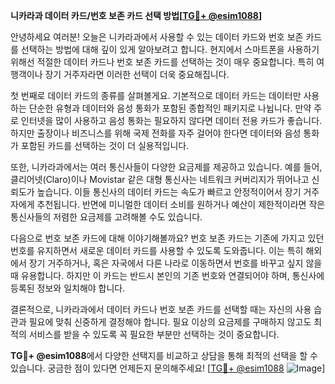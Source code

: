 **니카라과 데이터 카드/번호 보존 카드 선택 방법[[TG💪+ @esim1088](https://t.me/s/esim1088)]**

안녕하세요 여러분! 오늘은 니카라과에서 사용할 수 있는 데이터 카드와 번호 보존 카드를 선택하는 방법에 대해 깊이 있게 알아보려고 합니다. 현지에서 스마트폰을 사용하기 위해선 적절한 데이터 카드나 번호 보존 카드를 선택하는 것이 매우 중요합니다. 특히 여행객이나 장기 거주자라면 이러한 선택이 더욱 중요해집니다.

첫 번째로 데이터 카드의 종류를 살펴볼게요. 기본적으로 데이터 카드는 데이터만 사용하는 단순한 유형과 데이터와 음성 통화가 포함된 종합적인 패키지로 나뉩니다. 만약 주로 인터넷을 많이 사용하고 음성 통화는 필요하지 않다면 데이터 전용 카드가 좋습니다. 하지만 출장이나 비즈니스를 위해 국제 전화를 자주 걸어야 한다면 데이터와 음성 통화가 포함된 카드를 선택하는 것이 더 실용적입니다.

또한, 니카라과에서는 여러 통신사들이 다양한 요금제를 제공하고 있습니다. 예를 들어, 클리어넷(Claro)이나 Movistar 같은 대형 통신사는 네트워크 커버리지가 뛰어나고 신뢰도가 높습니다. 이들 통신사의 데이터 카드는 속도가 빠르고 안정적이어서 장기 거주자에게 추천됩니다. 반면에 미니멀한 데이터 소비를 원하거나 예산이 제한적이라면 작은 통신사들의 저렴한 요금제를 고려해볼 수도 있습니다.

다음으로 번호 보존 카드에 대해 이야기해볼까요? 번호 보존 카드는 기존에 가지고 있던 번호를 유지하면서 새로운 데이터 카드를 사용할 수 있도록 도와줍니다. 이는 특히 해외에서 장기 거주하거나, 혹은 자국에서 다른 나라로 이동하면서 번호를 바꾸고 싶지 않을 때 유용합니다. 하지만 이 카드는 반드시 본인의 기존 번호와 연결되어야 하며, 통신사에 등록된 정보와 일치해야 합니다.

결론적으로, 니카라과에서 데이터 카드나 번호 보존 카드를 선택할 때는 자신의 사용 습관과 필요에 맞춰 신중하게 결정해야 합니다. 필요 이상의 요금제를 구매하지 않고도 최적의 서비스를 받을 수 있도록 꼭 필요한 부분만 선택하는 것이 중요합니다.

**TG💪+ @esim1088**에서 다양한 선택지를 비교하고 상담을 통해 최적의 선택을 할 수 있습니다. 궁금한 점이 있다면 언제든지 문의해주세요! [[TG💪+ @esim1088](https://t.me/s/esim1088) ![Image](https://i.postimg.cc/Y0z9fWf4/image.png)]